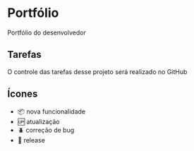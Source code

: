 # Portfólio

Portfólio do desenvolvedor
## Tarefas

O controle das tarefas desse projeto será realizado no GitHub
## Ícones

- :package: nova funcionalidade
- :up: atualização
- :beetle: correção de bug
- :checkered_flag: release
